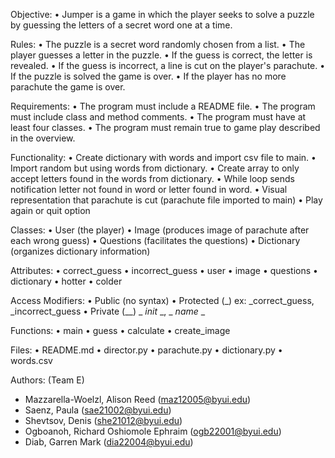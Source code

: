 Objective:
• Jumper is a game in which the player seeks to solve a puzzle by guessing the letters of a secret word one at a time. 

Rules: 
• The puzzle is a secret word randomly chosen from a list.
• The player guesses a letter in the puzzle.
• If the guess is correct, the letter is revealed.
• If the guess is incorrect, a line is cut on the player's parachute.
• If the puzzle is solved the game is over.
• If the player has no more parachute the game is over.

Requirements: 
• The program must include a README file.
• The program must include class and method comments.
• The program must have at least four classes.
• The program must remain true to game play described in the overview.

Functionality: 
• Create dictionary with words and import csv file to main. 
• Import random but using words from dictionary.
• Create array to only accept letters found in the words from dictionary.
• While loop sends notification letter not found in word or letter found in word.
• Visual representation that parachute is cut (parachute file imported to main) 
• Play again or quit option 

Classes: 
• User (the player)
• Image (produces image of parachute after each wrong guess)
• Questions (facilitates the questions)
• Dictionary (organizes dictionary information)

Attributes:
• correct_guess
• incorrect_guess
• user
• image
• questions
• dictionary
• hotter
• colder

Access Modifiers:
• Public (no syntax)
• Protected (_) ex: _correct_guess, _incorrect_guess 
• Private (__) _ _init_ _, _ _name_ _

Functions:
• main
• guess
• calculate
• create_image 

Files: 
• README.md
• director.py
• parachute.py
• dictionary.py
• words.csv 

Authors: (Team E) 
- Mazzarella-Woelzl, Alison Reed (maz12005@byui.edu)
- Saenz, Paula (sae21002@byui.edu)
- Shevtsov, Denis (she21012@byui.edu)
- Ogboanoh, Richard Oshiomole Ephraim (ogb22001@byui.edu)
- Diab, Garren Mark (dia22004@byui.edu)
